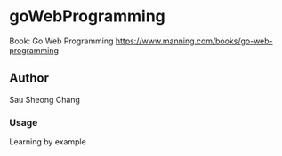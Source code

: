 # goWebProgramming
Book: Go Web Programming
https://www.manning.com/books/go-web-programming

## Author
Sau Sheong Chang

### Usage
Learning by example